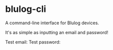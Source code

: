 # blulog-cli
A command-line interface for Blulog devices.

It's as simple as inputting an email and password!

Test email: 
Test password: 
